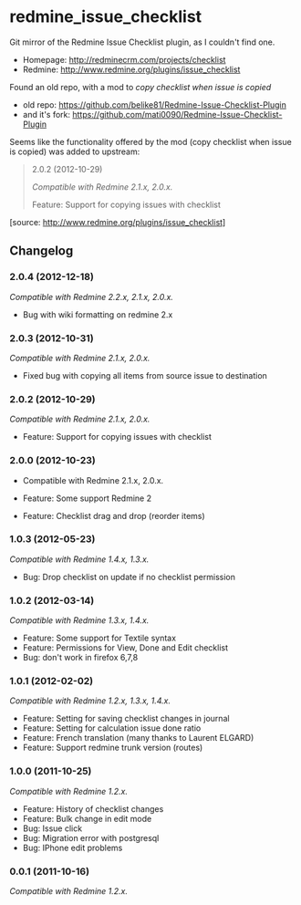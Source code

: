 redmine_issue_checklist
=======================

Git mirror of the Redmine Issue Checklist plugin, as I couldn't find one.
* Homepage: http://redminecrm.com/projects/checklist
* Redmine: http://www.redmine.org/plugins/issue_checklist

Found an old repo, with a mod to _copy checklist when issue is copied_
* old repo: https://github.com/belike81/Redmine-Issue-Checklist-Plugin
* and it's fork: https://github.com/mati0090/Redmine-Issue-Checklist-Plugin

Seems like the functionality offered by the mod (copy checklist when issue is copied) was added to upstream:
>2.0.2 (2012-10-29)
>
>_Compatible with Redmine 2.1.x, 2.0.x._
>
>    Feature: Support for copying issues with checklist

[source: http://www.redmine.org/plugins/issue_checklist]

Changelog
---------

### 2.0.4 (2012-12-18)

_Compatible with Redmine 2.2.x, 2.1.x, 2.0.x._

* Bug with wiki formatting on redmine 2.x

### 2.0.3 (2012-10-31)

_Compatible with Redmine 2.1.x, 2.0.x._

* Fixed bug with copying all items from source issue to destination

### 2.0.2 (2012-10-29)

_Compatible with Redmine 2.1.x, 2.0.x._

* Feature: Support for copying issues with checklist

### 2.0.0 (2012-10-23)

* Compatible with Redmine 2.1.x, 2.0.x.

* Feature: Some support Redmine 2
* Feature: Checklist drag and drop (reorder items)

### 1.0.3 (2012-05-23)

_Compatible with Redmine 1.4.x, 1.3.x._

* Bug: Drop checklist on update if no checklist permission

### 1.0.2 (2012-03-14)

_Compatible with Redmine 1.3.x, 1.4.x._

* Feature: Some support for Textile syntax
* Feature: Permissions for View, Done and Edit checklist
* Bug: don't work in firefox 6,7,8

### 1.0.1 (2012-02-02)

_Compatible with Redmine 1.2.x, 1.3.x, 1.4.x._

* Feature: Setting for saving checklist changes in journal
* Feature: Setting for calculation issue done ratio
* Feature: French translation (many thanks to Laurent ELGARD)
* Feature: Support redmine trunk version (routes)

### 1.0.0 (2011-10-25)

_Compatible with Redmine 1.2.x._

* Feature: History of checklist changes
* Feature: Bulk change in edit mode
* Bug: Issue click
* Bug: Migration error with postgresql
* Bug: IPhone edit problems

### 0.0.1 (2011-10-16)

_Compatible with Redmine 1.2.x._

